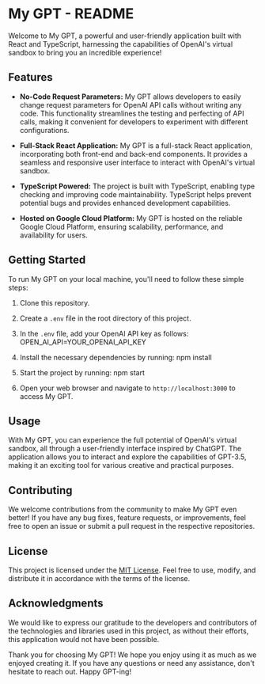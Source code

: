 # My GPT - README

Welcome to My GPT, a powerful and user-friendly application built with React and TypeScript, harnessing the capabilities of OpenAI's virtual sandbox to bring you an incredible experience!

## Features

- **No-Code Request Parameters:** My GPT allows developers to easily change request parameters for OpenAI API calls without writing any code. This functionality streamlines the testing and perfecting of API calls, making it convenient for developers to experiment with different configurations.

- **Full-Stack React Application:** My GPT is a full-stack React application, incorporating both front-end and back-end components. It provides a seamless and responsive user interface to interact with OpenAI's virtual sandbox.

- **TypeScript Powered:** The project is built with TypeScript, enabling type checking and improving code maintainability. TypeScript helps prevent potential bugs and provides enhanced development capabilities.

- **Hosted on Google Cloud Platform:** My GPT is hosted on the reliable Google Cloud Platform, ensuring scalability, performance, and availability for users.

## Getting Started

To run My GPT on your local machine, you'll need to follow these simple steps:

1. Clone this repository.

2. Create a `.env` file in the root directory of this project.

3. In the `.env` file, add your OpenAI API key as follows:
OPEN_AI_API=YOUR_OPENAI_API_KEY

4. Install the necessary dependencies by running:
npm install

5. Start the project by running:
npm start

6. Open your web browser and navigate to `http://localhost:3000` to access My GPT.

## Usage

With My GPT, you can experience the full potential of OpenAI's virtual sandbox, all through a user-friendly interface inspired by ChatGPT. The application allows you to interact and explore the capabilities of GPT-3.5, making it an exciting tool for various creative and practical purposes.

## Contributing

We welcome contributions from the community to make My GPT even better! If you have any bug fixes, feature requests, or improvements, feel free to open an issue or submit a pull request in the respective repositories.

## License

This project is licensed under the [MIT License](LICENSE). Feel free to use, modify, and distribute it in accordance with the terms of the license.

## Acknowledgments

We would like to express our gratitude to the developers and contributors of the technologies and libraries used in this project, as without their efforts, this application would not have been possible.

Thank you for choosing My GPT! We hope you enjoy using it as much as we enjoyed creating it. If you have any questions or need any assistance, don't hesitate to reach out. Happy GPT-ing!
